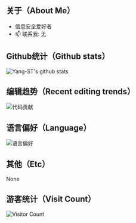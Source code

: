 ## 关于（About Me）
- 信息安全爱好者
- 📫 联系我: 无

## Github统计（Github stats）
![Yang-ST's github stats](https://github-readme-stats.vercel.app/api?username=Yang-ST&count_private=true&show_icons=true)

## 编辑趋势（Recent editing trends）
![代码贡献](https://activity-graph.herokuapp.com/graph?username=Yang-ST&radius=5)

## 语言偏好（Language）
![语言偏好](https://github-readme-stats.vercel.app/api/top-langs/?username=Yang-ST&layout=compact)

## 其他（Etc）
None

## 游客统计（Visit Count）
![Visitor Count](https://profile-counter.glitch.me/Yang-ST/count.svg)
